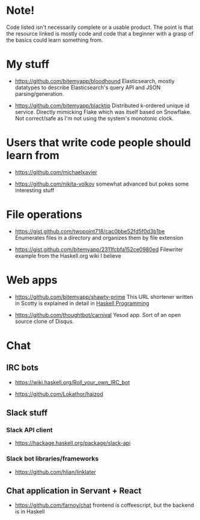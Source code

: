 # Note!

Code listed isn't necessarily complete or a usable product. The point is that the resource linked is mostly code and code that a beginner with a grasp of the basics could learn something from.

# My stuff

- https://github.com/bitemyapp/bloodhound Elasticsearch, mostly datatypes to describe Elasticsearch's query API and JSON parsing/generation.

- https://github.com/bitemyapp/blacktip Distributed k-ordered unique id service. Directly mimicking Flake which was itself based on Snowflake. Not correct/safe as I'm not using the system's monotonic clock.


# Users that write code people should learn from

- https://github.com/michaelxavier

- https://github.com/nikita-volkov somewhat advanced but pokes some interesting stuff


# File operations

- https://gist.github.com/twopoint718/cac0bbe52fd5f0d3b1be Enumerates files in a directory and organizes them by file extension

- https://gist.github.com/bitemyapp/2311fcbfa152ce0980ed Filewriter example from the Haskell.org wiki I believe

# Web apps

- https://github.com/bitemyapp/shawty-prime This URL shortener written in Scotty is explained in detail in [Haskell Programming](http://haskellbook.com)

- https://github.com/thoughtbot/carnival Yesod app. Sort of an open source clone of Disqus.

# Chat

## IRC bots

- https://wiki.haskell.org/Roll_your_own_IRC_bot

- https://github.com/Lokathor/haizod

## Slack stuff

### Slack API client

- https://hackage.haskell.org/package/slack-api

### Slack bot libraries/frameworks

- https://github.com/hlian/linklater


## Chat application in Servant + React

- https://github.com/farnoy/chat frontend is coffeescript, but the backend is in Haskell
